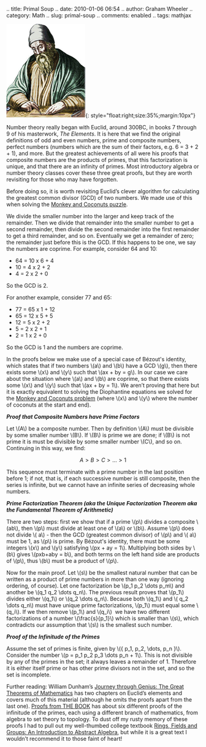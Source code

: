 .. title: Primal Soup
.. date: 2010-01-06 06:54
.. author: Graham Wheeler
.. category: Math
.. slug: primal-soup
.. comments: enabled
.. tags: mathjax

[![image](/images/image_thumb9.png "image")](/images/image9.png){: style="float:right;size:35%;margin:10px"}

Number theory really began with Euclid, around 300BC, in books 7 through
9 of his masterwork, *The Elements*. It is here that we find the
original definitions of odd and even numbers, prime and composite
numbers, perfect numbers (numbers which are the sum of their factors,
e.g. 6 = 3 + 2 + 1), and more. But the greatest achievements of all were
his proofs that composite numbers are the products of primes, that this
factorization is unique, and that there are an infinity of primes. Most
introductory algebra or number theory classes cover these three great
proofs, but they are worth revisiting for those who may have forgotten.

Before doing so, it is worth revisiting Euclid’s clever algorithm for
calculating the greatest common divisor (GCD) of two numbers. We made
use of this when solving the [Monkey and Coconuts
puzzle](http://magimathics.com/monkeying-around).

We divide the smaller number into the larger and keep track of the
remainder. Then we divide that remainder into the smaller number to get
a second remainder, then divide the second remainder into the first
remainder to get a third remainder, and so on. Eventually we get a
remainder of zero; the remainder just before this is the GCD. If this
happens to be one, we say the numbers are coprime. For example, consider
64 and 10:

-   64 = 10 x 6 + 4
-   10 = 4 x 2 + 2
-   4 = 2 x 2 + 0

So the GCD is 2.

For another example, consider 77 and 65:

-   77 = 65 x 1 + 12
-   65 = 12 x 5 + 5
-   12 = 5 x 2 + 2
-   5 = 2 x 2 + 1
-   2 = 1 x 2 + 0

So the GCD is 1 and the numbers are coprime.

In the proofs below we make use of a special case of Bézout's identity,
which states that if two numbers \\(a\\) and \\(b\\) have a
GCD \\(g\\), then there exists some \\(x\\) and \\(y\\) such
that \\(ax + by = g\\). In our case we care about the situation
where \\(a\\) and \\(b\\) are coprime, so that there exists
some \\(x\\) and \\(y\\) such that \\(ax + by = 1\\). We aren’t
proving that here but it is exactly equivalent to solving the
Diophantine equations we solved for the [Monkey and Coconuts
problem](http://magimathics.com/monkeying-around)
(where  \\(x\\) and  \\(y\\) where the number of coconuts at the
start and end).

***Proof that Composite Numbers have Prime Factors***

Let \\(A\\) be a composite number. Then by definition \\(A\\) must
be divisible by some smaller number \\(B\\). If \\(B\\) is prime
we are done; if \\(B\\) is not prime it is must be divisible by some
smaller number \\(C\\), and so on. Continuing in this way, we find:

$$A > B > C > \dots > 1$$

This sequence must terminate with a prime number in the last position
before 1; if not, that is, if each successive number is still composite,
then the series is infinite, but we cannot have an infinite series of
decreasing whole numbers.

***Prime Factorization Theorem (aka the Unique Factorization Theorem aka
the Fundamental Theorem of Arithmetic)***

There are two steps: first we show that if a prime \\(p\\) divides a
composite \\(ab\\), then \\(p\\) must divide at least one
of \\(a\\) or \\(b\\). Assume \\(p\\) does not divide \\(
a\\) - then the GCD (greatest common divisor) of \\(p\\) and \\(
a\\) must be 1, as \\(p\\) is prime. By Bézout's identity, there must
be some integers \\(x\\) and \\(y\\) satisfying \\(px + ay =
1\\). Multiplying both sides by \\(b\\) gives \\(pxb+aby = b\\),
and both terms on the left hand side are products of \\(p\\),
thus \\(b\\) must be a product of \\(p\\).

Now for the main proof. Let \\(s\\) be the smallest natural number
that can be written as a product of prime numbers in more than one way
(ignoring ordering, of course). Let one factorization be \\(p_1
p_2 \dots p_m\\) and another be \\(q_1 q_2 \dots q_n\\). The
previous result proves that \\(p_1\\) divides either \\(q_1\\)
or \\(q_2 \dots q_n\\). Because both  \\(q_1\\) and  \\(
q_2 \dots q_n\\) must have unique prime factorizations, \\(p_1\\)
must equal some \\(q_i\\). If we then remove \\(p_1\\)
and \\(q_i\\)  we have two different factorizations of a number
\\(\frac{s}{p_1}\\) which is smaller than \\(s\\), which
contradicts our assumption that \\(s\\) is the smallest such number.

***Proof of the Infinitude of the Primes***

Assume the set of primes is finite, given by \\({ p_1, p_2,
\dots, p_n }\\). Consider the number  \\(p = p_1 p_2 p_3 \dots
p_n + 1\\). This is not divisible by any of the primes in the set; it
always leaves a remainder of 1. Therefore it is either itself prime or
has other prime divisors not in the set, and so the set is incomplete.

Further reading: William Dunham’s [Journey through Genius: The Great
Theorems of
Mathematics](http://www.amazon.com/gp/product/014014739X?ie=UTF8&tag=wishwatcher-20&link_code=as3&camp=211189&creative=373489&creativeASIN=014014739X)
has two chapters on Euclid’s elements and covers much of this material
(although he omits the proofs apart from the last one). [Proofs from THE
BOOK](http://www.amazon.com/gp/product/3642008550?ie=UTF8&tag=wishwatcher-20&link_code=as3&camp=211189&creative=373489&creativeASIN=3642008550)
has about six different proofs of the infinitude of the primes, each
using a different branch of mathematics, from algebra to set theory to
topology. To dust off my rusty memory of these proofs I had to pull out
my well-thumbed college textbook [Rings, Fields and Groups: An
Introduction to Abstract
Algebra](http://www.amazon.com/gp/product/0713134763?ie=UTF8&tag=wishwatcher-20&link_code=as3&camp=211189&creative=373489&creativeASIN=0713134763),
but while it is a great text I wouldn’t recommend it to those faint of
heart!
